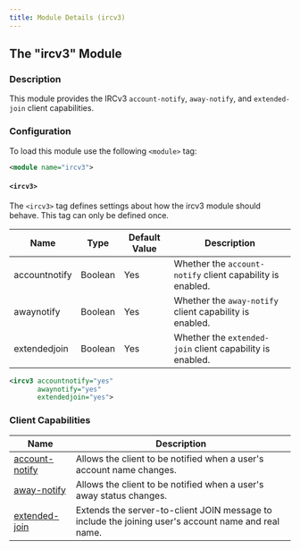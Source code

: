 ```yaml
---
title: Module Details (ircv3)
---
```


## The "ircv3" Module

### Description

This module provides the IRCv3 `account-notify`, `away-notify`, and `extended-join` client capabilities.

### Configuration

To load this module use the following `<module>` tag:

```xml
<module name="ircv3">
```

#### `<ircv3>`

The `<ircv3>` tag defines settings about how the ircv3 module should behave. This tag can only be defined once.

Name          | Type    | Default Value | Description
------------- | ------- | ------------- | -----------
accountnotify | Boolean | Yes           | Whether the `account-notify` client capability is enabled.
awaynotify    | Boolean | Yes           | Whether the `away-notify` client capability is enabled.
extendedjoin  | Boolean | Yes           | Whether the `extended-join` client capability is enabled.

```xml
<ircv3 accountnotify="yes"
       awaynotify="yes"
       extendedjoin="yes">
```

### Client Capabilities

Name                                                                         | Description
---------------------------------------------------------------------------- | -----------
[account-notify](https://ircv3.net/specs/extensions/account-notify-3.1.html) | Allows the client to be notified when a user's account name changes.
[away-notify](https://ircv3.net/specs/extensions/away-notify-3.1.html)       | Allows the client to be notified when a user's away status changes.
[extended-join](https://ircv3.net/specs/extensions/extended-join-3.1.html)   | Extends the server-to-client JOIN message to include the joining user's account name and real name.
